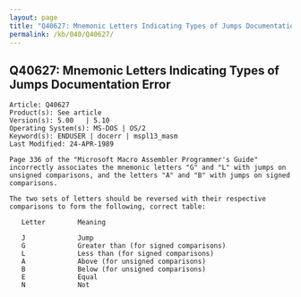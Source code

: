 ```yaml
---
layout: page
title: "Q40627: Mnemonic Letters Indicating Types of Jumps Documentation Error"
permalink: /kb/040/Q40627/
---
```


## Q40627: Mnemonic Letters Indicating Types of Jumps Documentation Error

	Article: Q40627
	Product(s): See article
	Version(s): 5.00   | 5.10
	Operating System(s): MS-DOS | OS/2
	Keyword(s): ENDUSER | docerr | mspl13_masm
	Last Modified: 24-APR-1989
	
	Page 336 of the "Microsoft Macro Assembler Programmer's Guide"
	incorrectly associates the mnemonic letters "G" and "L" with jumps on
	unsigned comparisons, and the letters "A" and "B" with jumps on signed
	comparisons.
	
	The two sets of letters should be reversed with their respective
	comparisons to form the following, correct table:
	
	   Letter        Meaning
	
	   J             Jump
	   G             Greater than (for signed comparisons)
	   L             Less than (for signed comparisons)
	   A             Above (for unsigned comparisons)
	   B             Below (for unsigned comparisons)
	   E             Equal
	   N             Not

